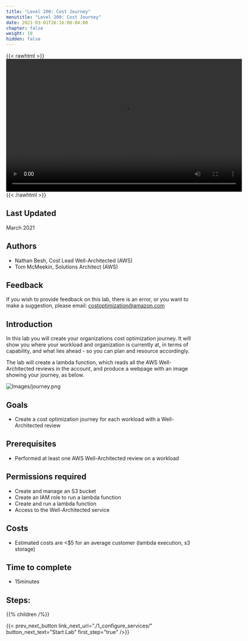 ```yaml
---
title: "Level 200: Cost Journey"
menutitle: "Level 200: Cost Journey"
date: 2021-03-01T26:16:08-04:00
chapter: false
weight: 10
hidden: false
---
```

{{< rawhtml >}}
<video width="640" height="360" controls>
  <source src="https://d3h9zoi3eqyz7s.cloudfront.net/Cost/Videos/CostJourney.mp4" type="video/mp4">
  Your browser doesn't support video, or if you're on GitHub head to https://wellarchitectedlabs.com to watch the video.
</video>
{{< /rawhtml >}}

## Last Updated
March 2021

## Authors
- Nathan Besh, Cost Lead Well-Architected (AWS)
- Tom McMeekin, Solutions Architect (AWS)

## Feedback
If you wish to provide feedback on this lab, there is an error, or you want to make a suggestion, please email: costoptimization@amazon.com

## Introduction
In this lab you will create your organizations cost optimization journey.  It will show you where your workload and organization is currently
at, in terms of capability, and what lies ahead - so you can plan and resource accordingly.

The lab will create a lambda function, which reads all the AWS Well-Architected reviews in the account, and produce a webpage with an image showing your journey, as below.

![Images/journey.png](/Cost/200_cost_journey/Images/journey.png)

## Goals
- Create a cost optimization journey for each workload with a Well-Architected review

## Prerequisites
- Performed at least one AWS Well-Architected review on a workload

## Permissions required
- Create and manage an S3 bucket
- Create an IAM role to run a lambda function
- Create and run a lambda function
- Access to the Well-Architected service

## Costs
- Estimated costs are <$5 for an average customer (lambda execution, s3 storage)

## Time to complete
- 15minutes

## Steps:
{{% children  /%}}

{{< prev_next_button link_next_url="./1_configure_services/" button_next_text="Start Lab" first_step="true" />}}

